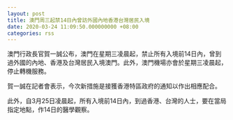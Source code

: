 ```yaml
---
layout: post
title: 澳門周三起禁14日內曾訪外國內地香港台灣居民入境
date: 2020-03-24 11:09:50.000000000 +08:00
categories: rss
---
```


澳門行政長官賀一誠公布，澳門在星期三凌晨起，禁止所有入境前14日內，曾到過外國的內地、香港及台灣居民入境澳門。此外，澳門機場亦會於星期三凌晨起，停止轉機服務。

賀一誠在記者會表示，今次新措施是接獲香港特區政府的通知以作出相應配合。

此外，自3月25日凌晨起，所有入境前14日內，到過香港、台灣的人士，要在當局指定地點，作14日的醫學觀察。
